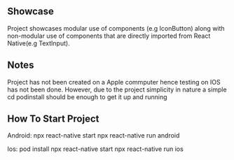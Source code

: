 
## Showcase
Project showcases modular use of components (e.g IconButton) along with non-modular use of components that are directly imported from React Native(e.g TextInput).

## Notes 
Project has not been created on a Apple commputer hence testing on IOS has not been done. However, due to the project simplicity in nature a simple cd podinstall should be enough to get it up and running

## How To Start Project

Android:
npx react-native start
npx react-native run android

Ios: 
pod install 
npx react-native start
npx react-native run ios
